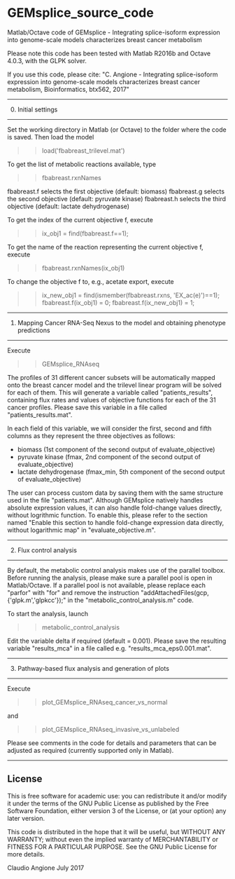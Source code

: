 # GEMsplice_source_code
Matlab/Octave code of GEMsplice - Integrating splice-isoform expression into genome-scale models characterizes breast cancer metabolism

Please note this code has been tested with Matlab R2016b and Octave 4.0.3, with the GLPK solver.

If you use this code, please cite:
"C. Angione - Integrating splice-isoform expression into genome-scale models characterizes breast cancer metabolism, Bioinformatics, btx562, 2017"


--------------------
0. Initial settings
--------------------

Set the working directory in Matlab (or Octave) to the folder where the code is saved.
Then load the model 
>> load('fbabreast_trilevel.mat')

To get the list of metabolic reactions available, type
>> fbabreast.rxnNames

fbabreast.f selects the first objective (default: biomass)
fbabreast.g selects the second objective (default: pyruvate kinase)
fbabreast.h selects the third objective (default: lactate dehydrogenase)

To get the index of the current objective f, execute
>> ix_obj1 = find(fbabreast.f==1); 

To get the name of the reaction representing the current objective f, execute
>> fbabreast.rxnNames(ix_obj1)

To change the objective f to, e.g., acetate export, execute
>> ix_new_obj1 = find(ismember(fbabreast.rxns, 'EX_ac(e)')==1);
>> fbabreast.f(ix_obj1) = 0;
>> fbabreast.f(ix_new_obj1) = 1;



--------------------------------------------------------------------------------
1. Mapping Cancer RNA-Seq Nexus to the model and obtaining phenotype predictions
--------------------------------------------------------------------------------

Execute
>> GEMsplice_RNAseq

The profiles of 31 different cancer subsets will be automatically mapped onto the breast cancer model and the trilevel linear program will be solved for each of them.
This will generate a variable called "patients_results", containing flux rates and values of objective functions for each of the 31 cancer profiles. Please save this variable in a file called "patients_results.mat".

In each field of this variable, we will consider the first, second and fifth columns as they represent the three objectives as follows:
- biomass (1st component of the second output of evaluate_objective)
- pyruvate kinase (fmax, 2nd component of the second output of evaluate_objective)
- lactate dehydrogenase (fmax_min, 5th component of the second output of evaluate_objective)

The user can process custom data by saving them with the same structure used in the file "patients.mat". Although GEMsplice natively handles absolute expression values, it can also handle fold-change values directly, without logrithmic function. To enable this, please refer to the section named "Enable this section to handle fold-change expression data directly, without logarithmic map" in "evaluate_objective.m".


-------------------------
2. Flux control analysis
-------------------------

By default, the metabolic control analysis makes use of the parallel toolbox.
Before running the analysis, please make sure a parallel pool is open in Matlab/Octave. If a parallel pool is not available, please replace each "parfor"  with "for" and remove the instruction "addAttachedFiles(gcp,{'glpk.m','glpkcc'});" in the "metabolic_control_analysis.m" code.

To start the analysis, launch 
>> metabolic_control_analysis

Edit the variable delta if required (default = 0.001).
Please save the resulting variable "results_mca" in a file called e.g. "results_mca_eps0.001.mat".



------------------------------------------------------
3. Pathway-based flux analysis and generation of plots
------------------------------------------------------

Execute
>> plot_GEMsplice_RNAseq_cancer_vs_normal

and
>> plot_GEMsplice_RNAseq_invasive_vs_unlabeled

Please see comments in the code for details and parameters that can be adjusted as required (currently supported only in Matlab).



--------
License
--------

This is free software for academic use: you can redistribute it and/or modify it under the terms of the GNU Public License as published by the Free Software Foundation, either version 3 of the License, or (at your option) any later version.

This code is distributed in the hope that it will be useful, but WITHOUT ANY WARRANTY; without even the implied warranty of MERCHANTABILITY or FITNESS FOR A PARTICULAR PURPOSE.  See the GNU Public License for more details.


Claudio Angione
July 2017
